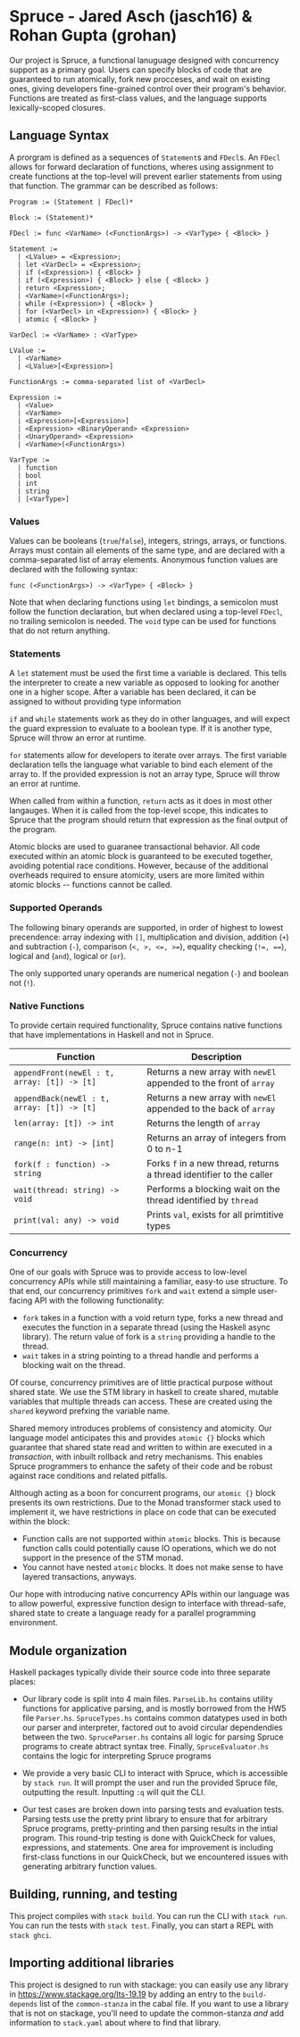 # Spruce - Jared Asch (jasch16) & Rohan Gupta (grohan)
Our project is Spruce, a functional lanuguage designed with concurrency support as a primary goal. Users can specify blocks of code that are guaranteed to run atomically, fork new procceses, and wait on existing ones, giving developers fine-grained control over their program's behavior. Functions are treated as first-class values, and the language supports lexically-scoped closures. 

## Language Syntax
A prorgram is defined as a sequences of `Statement`s and `FDecl`s. An `FDecl` allows for forward declaration of functions, wheres using assignment to create functions at the top-level will prevent earlier statements from using that function. The grammar can be described as follows:

```
Program := (Statement | FDecl)*

Block := (Statement)*

FDecl := func <VarName> (<FunctionArgs>) -> <VarType> { <Block> }

Statement := 
  | <LValue> = <Expression>;
  | let <VarDecl> = <Expression>;
  | if (<Expression>) { <Block> } 
  | if (<Expression>) { <Block> } else { <Block> }
  | return <Expression>;
  | <VarName>(<FunctionArgs>);
  | while (<Expression>) { <Block> }
  | for (<VarDecl> in <Expression>) { <Block> }
  | atomic { <Block> }

VarDecl := <VarName> : <VarType>

LValue := 
  | <VarName>
  | <LValue>[<Expression>]

FunctionArgs := comma-separated list of <VarDecl>

Expression := 
  | <Value>
  | <VarName>
  | <Expression>[<Expression>]
  | <Expression> <BinaryOperand> <Expression>
  | <UnaryOperand> <Expression>
  | <VarName>(<FunctionArgs>)

VarType := 
  | function
  | bool
  | int
  | string
  | [<VarType>]
```

### Values
Values can be booleans (`true`/`false`), integers, strings, arrays, or functions. Arrays must contain all elements of the same type, and are declared with a comma-separated list of array elements. Anonymous function values are declared with the following syntax:

`func (<FunctionArgs>) -> <VarType> { <Block> }`

Note that when declaring functions using `let` bindings, a semicolon must follow the function declaration, but when declared using a top-level `FDecl`, no trailing semicolon is needed. The `void` type can be used for functions that do not return anything.

### Statements
A `let` statement must be used the first time a variable is declared. This tells the interpreter to create a new variable as opposed to looking for another one in a higher scope. After a variable has been declared, it can be assigned to without providing type information

`if` and `while` statements work as they do in other languages, and will expect the guard expression to evaluate to a boolean type. If it is another type, Spruce will throw an error at runtime.

`for` statements allow for developers to iterate over arrays. The first variable declaration tells the language what variable to bind each element of the array to. If the provided expression is not an array type, Spruce will throw an error at runtime.

When called from within a function, `return` acts as it does in most other langauges. When it is called from the top-level scope, this indicates to Spruce that the program should return that expression as the final output of the program.

Atomic blocks are used to guaranee transactional behavior. All code executed within an atomic block is guaranteed to be executed together, avoiding potential race conditions. However, because of the additional overheads required to ensure atomicity, users are more limited within atomic blocks -- functions cannot be called.

### Supported Operands
The following binary operands are supported, in order of highest to lowest precendence: array indexing with `[]`, multiplication and division, addition (`+`) and subtraction (`-`), comparison (`<, >, <=, >=`), equality checking (`!=, ==`), logical and (`and`), logical or (`or`).

The only supported unary operands are numerical negation (`-`) and boolean not (`!`).

### Native Functions
To provide certain required functionality, Spruce contains native functions that have implementations in Haskell and not in Spruce.

| Function     | Description |
| ----------- | ----------- |
| `appendFront(newEl : t, array: [t]) -> [t]` | Returns a new array with `newEl` appended to the front of `array` |
| `appendBack(newEl : t, array: [t]) -> [t]` | Returns a new array with `newEl` appended to the back of `array` |
| `len(array: [t]) -> int` | Returns the length of `array` |
| `range(n: int) -> [int]` | Returns an array of integers from 0 to n-1 | 
| `fork(f : function) -> string` | Forks `f` in a new thread, returns a thread identifier to the caller |
| `wait(thread: string) -> void` | Performs a blocking wait on the thread identified by `thread` |
| `print(val: any) -> void` | Prints `val`, exists for all primtitive types | 

### Concurrency

One of our goals with Spruce was to provide access to low-level concurrency APIs while still maintaining a familiar, easy-to use structure. To that end, our concurrency primitives `fork` and `wait` extend a simple user-facing API with the following functionality:

 - `fork` takes in a function with a void return type, forks a new thread and executes the function in a separate thread (using the Haskell async library). The return value of fork is a `string` providing a handle to the thread.
 - `wait` takes in a string pointing to a thread handle and performs a blocking wait on the thread.
 
Of course, concurrency primitives are of little practical purpose without shared state. We use the STM library in haskell to create shared, mutable variables that multiple threads can access. These are created using the `shared` keyword prefxing the variable name.

Shared memory introduces problems of consistency and atomicity. Our language model anticipates this and provides `atomic {}` blocks which guarantee that shared state read and written to within are executed in a *transaction*, with inbuilt rollback and retry mechanisms. This enables Spruce programmers to 
enhance the safety of their code and be robust against race conditions and related pitfalls.

Although acting as a boon for concurrent programs, our `atomic {}` block presents its own restrictions. Due to the Monad transformer stack used to implement it, we have restrictions in place on code that can be executed within the block:

- Function calls are not supported within `atomic` blocks. This is because function calls could potentially cause IO operations, which we do not support in the presence of the STM monad.
- You cannot have nested `atomic` blocks. It does not make sense to have layered transactions, anyways.

Our hope with introducing native concurrency APIs within our language was to allow powerful, expressive function design to interface with thread-safe, shared state to create a language ready for a parallel programming environment.

## Module organization

Haskell packages typically divide their source code into three separate places:
  - Our library code is split into 4 main files. `ParseLib.hs` contains utility functions for applicative parsing, and is mostly borrowed from the HW5 file `Parser.hs`. `SpruceTypes.hs` contains common datatypes used in both our parser and interpreter, factored out to avoid circular dependendies between the two. `SpruceParser.hs` contains all logic for parsing Spruce programs to create abtract syntax tree. Finally, `SpruceEvaluator.hs` contains the logic for interpreting Spruce programs
  
  - We provide a very basic CLI to interact with Spruce, which is accessible by `stack run`. It will prompt the user and run the provided Spruce file, outputting the result. Inputting `:q` will quit the CLI.
  
  - Our test cases are broken down into parsing tests and evaluation tests. Parsing tests use the pretty print library to ensure that for arbitrary Spruce programs, pretty-printing and then parsing results in the intial program. This round-trip testing is done with QuickCheck for values, expressions, and statements. One area for improvement is including first-class functions in our QuickCheck, but we encountered issues with generating arbitrary function values.

## Building, running, and testing

This project compiles with `stack build`. You can run the CLI with `stack run`. You can run the tests with `stack test`. Finally, you can start a REPL with `stack ghci`.

## Importing additional libraries

This project is designed to run with stackage: you can easily use any library
in https://www.stackage.org/lts-19.19 by adding an entry to the
`build-depends` list of the `common-stanza` in the cabal file. If you want to
use a library that is not on stackage, you'll need to update the common-stanza
*and* add information to `stack.yaml` about where to find that library.
